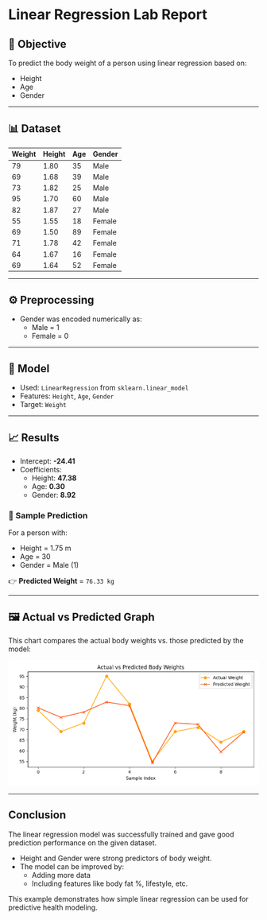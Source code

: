 # Linear Regression Lab Report

## 🎯 Objective
To predict the body weight of a person using linear regression based on:
- Height
- Age
- Gender

---

## 📊 Dataset
| Weight | Height | Age | Gender |
|--------|--------|-----|--------|
| 79     | 1.80   | 35  | Male   |
| 69     | 1.68   | 39  | Male   |
| 73     | 1.82   | 25  | Male   |
| 95     | 1.70   | 60  | Male   |
| 82     | 1.87   | 27  | Male   |
| 55     | 1.55   | 18  | Female |
| 69     | 1.50   | 89  | Female |
| 71     | 1.78   | 42  | Female |
| 64     | 1.67   | 16  | Female |
| 69     | 1.64   | 52  | Female |

---

## ⚙️ Preprocessing
- Gender was encoded numerically as:  
  - Male = 1  
  - Female = 0

---

## 🤖 Model
- Used: `LinearRegression` from `sklearn.linear_model`
- Features: `Height`, `Age`, `Gender`
- Target: `Weight`

---

## 📈 Results
- Intercept: **-24.41**
- Coefficients:
  - Height: **47.38**
  - Age: **0.30**
  - Gender: **8.92**

### 🧪 Sample Prediction
For a person with:
- Height = 1.75 m  
- Age = 30  
- Gender = Male (1)

👉 **Predicted Weight** = `76.33 kg`

---

## 🖼️ Actual vs Predicted Graph

This chart compares the actual body weights vs. those predicted by the model:

![Body Weight Prediction](body_weight_prediction_plot.png)

---

##  Conclusion
The linear regression model was successfully trained and gave good prediction performance on the given dataset.

- Height and Gender were strong predictors of body weight.
- The model can be improved by:
  - Adding more data
  - Including features like body fat %, lifestyle, etc.

This example demonstrates how simple linear regression can be used for predictive health modeling.
